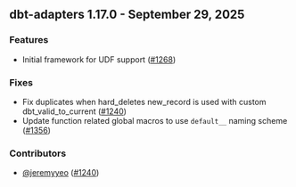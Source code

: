 ## dbt-adapters 1.17.0 - September 29, 2025

### Features

- Initial framework for UDF support ([#1268](https://github.com/dbt-labs/dbt-adapters/issues/1268))

### Fixes

- Fix duplicates when hard_deletes new_record is used with custom dbt_valid_to_current ([#1240](https://github.com/dbt-labs/dbt-adapters/issues/1240))
- Update function related global macros to use `default__` naming scheme ([#1356](https://github.com/dbt-labs/dbt-adapters/issues/1356))

### Contributors
- [@jeremyyeo](https://github.com/jeremyyeo) ([#1240](https://github.com/dbt-labs/dbt-adapters/issues/1240))
